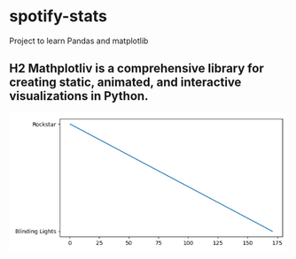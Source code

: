 # spotify-stats

Project to learn Pandas and matplotlib

## H2 Mathplotliv is a comprehensive library for creating static, animated, and interactive visualizations in Python. 
![simple-plot](Images/simple-plot.png)
